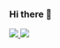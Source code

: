 ### Hi there 👋
<a href="https://github.com/Zum-Whol"><img src="https://img.shields.io/badge/github-black?style=flat&logo=GitHub&logoColor=CC6699"/>
<a href="https://github.com/Zum-Whol"><img src="https://img.shields.io/badge/react-yellow?style=flat&logo=React&logoColor=61DAFB"/>
<!--
**Zum-Whol/Zum-Whol** is a ✨ _special_ ✨ repository because its `README.md` (this file) appears on your GitHub profile.

Here are some ideas to get you started:

- 🔭 I’m currently working on ...
- 🌱 I’m currently learning ...
- 👯 I’m looking to collaborate on ...
- 🤔 I’m looking for help with ...
- 💬 Ask me about ...
- 📫 How to reach me: ...
- 😄 Pronouns: ...
- ⚡ Fun fact: ...
-->
